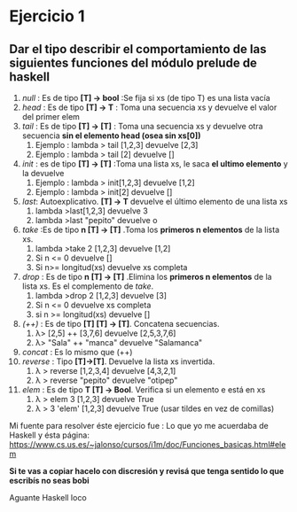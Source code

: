 # Ejercicio 1
## Dar el tipo describir el comportamiento de las siguientes funciones del módulo prelude de haskell
1. *null* : Es de tipo **[T] -> bool** :Se fija si xs (de tipo T) es una lista vacía
2. *head* : Es de tipo **[T] -> T** : Toma una secuencia xs y devuelve el valor del primer elem
3. *tail* : Es de tipo **[T] -> [T]** : Toma una secuencia xs y devuelve otra secuencia **sin el elemento head (osea sin xs[0])**  
   1. Ejemplo : lambda > tail [1,2,3] devuelve [2,3]
   2. Ejemplo : lambda > tail [2] devuelve []
4. *init* : es de tipo **[T] -> [T]** :Toma una lista xs, le saca **el ultimo elemento** y la devuelve
   1. Ejemplo : lambda > init[1,2,3] devuelve [1,2]
   2. Ejemplo : lambda > init[2] devuelve []
5. *last*: Autoexplicativo. **[T] -> T** devuelve el último elemento de una lista xs
   1. lambda >last[1,2,3] devuelve 3
   2. lambda >last "pepito" devuelve o
6. *take* :Es de tipo **n [T] -> [T]** .Toma los **primeros n elementos** de la lista xs.
   1. lambda >take 2 [1,2,3] devuelve [1,2]
   2. Si n <= 0 devuelve []
   3. Si n>= longitud(xs) devuelve xs completa
7. *drop* : Es de tipo **n [T] -> [T]** .Elimina los **primeros n elementos** de la lista xs. Es el complemento de *take*.
   1. lambda >drop 2 [1,2,3] devuelve [3]
   2. Si n <= 0 devuelve xs completa
   3. si n >= longitud(xs) devuelve []
8. *(++)* : Es de tipo **[T] [T] -> [T]**. Concatena secuencias.
   1. λ> [2,5] ++ [3,7,6] devuelve [2,5,3,7,6]
   2. λ> "Sala" ++ "manca" devuelve "Salamanca"
1.  *concat* : Es lo mismo que (++)
2.  *reverse* : Tipo **[T]->[T]**. Devuelve la lista xs invertida.
    1.  λ > reverse [1,2,3,4] devuelve [4,3,2,1]
    2.  λ > reverse "pepito" devuelve "otipep"
3.  *elem* : Es de tipo  **T [T] -> Bool**. Verifica si un elemento e está en xs
    1.  λ > elem 3 [1,2,3] devuelve True
    2.  λ > 3 'elem' [1,2,3] devuelve True (usar tildes en vez de comillas)


Mi fuente para resolver éste ejercicio fue : Lo que yo me acuerdaba de Haskell y ésta página: https://www.cs.us.es/~jalonso/cursos/i1m/doc/Funciones_basicas.html#elem

**Si te vas a copiar hacelo con discresión y revisá que tenga sentido lo que escribís no seas bobi**

Aguante Haskell loco